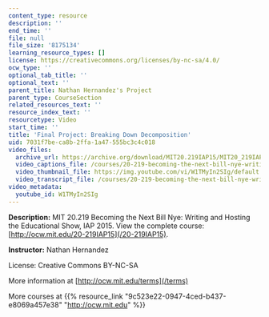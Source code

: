 ```yaml
---
content_type: resource
description: ''
end_time: ''
file: null
file_size: '8175134'
learning_resource_types: []
license: https://creativecommons.org/licenses/by-nc-sa/4.0/
ocw_type: ''
optional_tab_title: ''
optional_text: ''
parent_title: Nathan Hernandez's Project
parent_type: CourseSection
related_resources_text: ''
resource_index_text: ''
resourcetype: Video
start_time: ''
title: 'Final Project: Breaking Down Decomposition'
uid: 7031f7be-ca8b-2ffa-1a47-555bc3c4c018
video_files:
  archive_url: https://archive.org/download/MIT20.219IAP15/MIT20_219IAP15_NH_D13_Final_Project_360p.mp4
  video_captions_file: /courses/20-219-becoming-the-next-bill-nye-writing-and-hosting-the-educational-show-january-iap-2015/3dc6cf62d4ad5369aef46031a2c31b88_W1TMyIn2SIg.vtt
  video_thumbnail_file: https://img.youtube.com/vi/W1TMyIn2SIg/default.jpg
  video_transcript_file: /courses/20-219-becoming-the-next-bill-nye-writing-and-hosting-the-educational-show-january-iap-2015/ee0f0f840a4681ee5dc177aa5ce4c7b6_W1TMyIn2SIg.pdf
video_metadata:
  youtube_id: W1TMyIn2SIg
---
```


**Description:** MIT 20.219 Becoming the Next Bill Nye: Writing and Hosting the Educational Show, IAP 2015. View the complete course: [http://ocw.mit.edu/20-219IAP15](/20-219IAP15).

**Instructor:** Nathan Hernandez

License: Creative Commons BY-NC-SA

More information at [http://ocw.mit.edu/terms](/terms)

More courses at {{% resource_link "9c523e22-0947-4ced-b437-e8069a457e38" "http://ocw.mit.edu" %}}

